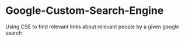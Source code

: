 # Google-Custom-Search-Engine
Using CSE to find relevant links about relevant people by a given google search
